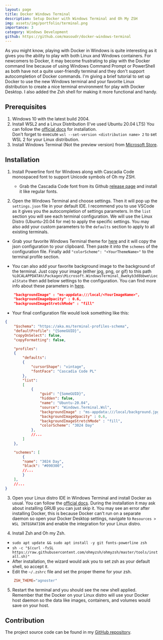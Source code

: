 ```yaml
---
layout: page
title: Docker Windows Terminal
description: Setup Docker with Windows Terminal and Oh My ZSH
img: assets/img/portfolio/terminal.png
importance: 3
category: Windows Development
github: https://github.com/masoudr/docker-windows-terminal
---
```


As you might know, playing with Docker in Windows is quite interesting as it gives you the ability to play with both Linux and Windows containers.
For newcomers to Docker, it may become frustrating to play with the Docker command line because of using Windows Command Prompt or PowerShell as both have not a quite user-friendly terminal and they don't support autocompletion of Docker commands.
I'm giving a brief tutorial to set up Docker to use the new Windows terminal and your favorite Linux distribution to create a nice terminal environment for play with Docker Desktop. I also added the Zsh shell for making it more functional and handy.

## Prerequisites

1. Windows 10 with the latest build 2004.
2. Install WSL2 and a Linux Distribution (I've used Ubuntu 20.04 LTS) You can follow the [official docs](https://docs.microsoft.com/en-us/windows/wsl/install-win10) for installation.  
Don't forget to execute `wsl --set-version <distribution name> 2` to set WSL 2 for your Linux distribution.
3. Install Windows Terminal (Not the preview version) from [Microsoft Store](https://www.microsoft.com/en-us/p/windows-terminal/9n0dx20hk701?activetab=pivot:overviewtab).

## Installation

1. Install Powerline font for Windows along with Cascadia Code monospaced font to support Unicode symbols of Oh my ZSH.
    * Grab the Cascadia Code font from its Github [release page](https://github.com/microsoft/cascadia-code/releases) and install it like regular fonts.

2. Open the Windows Terminal and choose settings. Then it will pop up the `settings.json` file in your default IDE. I recommend you to use VSCode as it gives you the autocompletion of settings parameters. In the `list` section you will see each terminal configuration. We will use the Linux Distro (Ubuntu-20.04 for me) to apply the specific settings. You may also add your custom parameters to the `defaults` section to apply to all existing terminals.

* Grab your favorite Windows Terminal theme for [here](https://atomcorp.github.io/themes/) and it will copy the json configuration to your clipboard. Then paste it into the `schemes` of the configuration file. Finally add `"colorScheme": "<YourThemeName>"` to the terminal profile section.

* You can also add your favorite background image to the background of the terminal. Just copy your image (either jpg, png, or gif) to this path `%LOCALAPPDATA%\Packages\Microsoft.WindowsTerminal_8wekyb3d8bbwe\LocalState` then add below settings to the configuration. You can find more info about these parameters in [here](https://docs.microsoft.com/en-us/windows/terminal/customize-settings/profile-settings#background-image-settings).

```JSON
    "backgroundImage" : "ms-appdata:///local/<YourImageName>",
    "backgroundImageOpacity" : 0.6,
    "backgroundImageStretchMode" : "fill"
```

* Your final configuration file would look something like this:

```JSON
{
    "$schema": "https://aka.ms/terminal-profiles-schema",
    "defaultProfile": "{SomeGUID}",
    "copyOnSelect": false,
    "copyFormatting": false,

    "profiles":
    {
        "defaults":
        {
            "cursorShape": "vintage",
            "fontFace": "Cascadia Code PL"
        },
        "list":
        [
            {
                "guid": "{SomeGUID}",
                "hidden": false,
                "name": "Ubuntu-20.04",
                "source": "Windows.Terminal.Wsl",
                "backgroundImage" : "ms-appdata:///local/background.jpg",
                "backgroundImageOpacity" : 0.6,
                "backgroundImageStretchMode" : "fill",
                "colorScheme": "3024 Day"
            },
            //...
        ]
    },

    "schemes": [
        {
        "name": "3024 Day",
        "black": "#090300",
        //...
        }
    ],
    //...
}
```

3. Open your Linux distro IDE in Windows Terminal and install Docker as usual. You can follow the [official docs](https://docs.docker.com/engine/install/). During the installation it may ask about installing GRUB you can just skip it. You may see an error after installing Docker, this is because Docker can't run on a separate daemon so open your Docker Desktop settings, navigate to `Resources > WSL INTEGRATION` and enable the integration for your Linux distro.

4. Install Zsh and Oh my Zsh.

* `sudo apt update && sudo apt install -y git fonts-powerline zsh`
* `sh -c "$(curl -fsSL https://raw.githubusercontent.com/ohmyzsh/ohmyzsh/master/tools/install.sh)"`
* After installation, the wizard would ask you to set zsh as your default shell, so accept it.
* Edit the `~/.zshrc` file and set the proper theme for your zsh.

```conf
    ZSH_THEME="agnoster"
```

5. Restart the terminal and you should see the new shell applied. Remember that the Docker on your Linux distro will use your Docker host daemon so the data like images, containers, and volumes would save on your host.

## Contribution
The project source code can be found in my [GitHub repository](https://github.com/masoudr/docker-windows-terminal).
